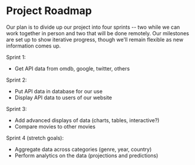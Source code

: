 # Project Roadmap

Our plan is to divide up our project into four sprints -- two while we can work together in person and two that will be done remotely.  Our milestones are set up to show iterative progress, though we'll remain flexible as new information comes up.

Sprint 1:
  - Get API data from omdb, google, twitter, others

Sprint 2:
  - Put API data in database for our use
  - Display API data to users of our website

Sprint 3:
  - Add advanced displays of data (charts, tables, interactive?) 
  - Compare movies to other movies

Sprint 4 (stretch goals):
  - Aggregate data across categories (genre, year, country)
  - Perform analytics on the data (projections and predictions)